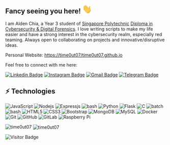 ## Fancy seeing you here! <img src="https://raw.githubusercontent.com/time0ut07/time0ut07/master/wave.gif" width="30">

I am Alden Chia, a Year 3 student of [Singapore Polytechnic](https://www.sp.edu.sg/) [Diploma in Cybersecurity & Digital Forensics](https://www.sp.edu.sg/soc/courses/full-time-diplomas/Cybersecurity-and-Digital-Forensics/overview). I love writing scripts to make my life easier and have a strong interest in the cybersecurity realm, especially red teaming. Always open to collaborating on projects and innovative/disruptive ideas. 

Personal Website: [https://time0ut07/time0ut07.github.io](https://time0ut07/time0ut07.github.io)

Feel free to connect with me here:

[![Linkedin Badge](https://img.shields.io/badge/-aldenchiayx-blue?style=flat-square&logo=Linkedin&logoColor=white&link=https://www.linkedin.com/in/alden-chia-yx/)](https://www.linkedin.com/in/alden-chia-yx/)
[![Instagram Badge](https://img.shields.io/badge/-alddeeen-purple?style=flat-square&logo=instagram&logoColor=white&link=https://instagram.com/alddeeen07/)](https://instagram.com/alddeeen07)
[![Gmail Badge](https://img.shields.io/badge/-aldenchia26@gmail.com-c14438?style=flat-square&logo=Gmail&logoColor=white&link=mailto:aldenchia26@gmail.com)](mailto:aldenchia26@gmail.com)
[![Telegram Badge](https://img.shields.io/badge/-ACYX_123-blue?style=flat-square&logo=Telegram&logoColor=white&link=https://t.me/ACYX_123)](https://t.me/ACYX_123)

## ⚡ Technologies

![JavaScript](https://img.shields.io/badge/-JavaScript-black?style=flat-square&logo=javascript)
![Nodejs](https://img.shields.io/badge/-Nodejs-black?style=flat-square&logo=Node.js)
![Expressjs](https://img.shields.io/badge/-Expressjs-black?style=flat-square&logo=express)
![bash](https://img.shields.io/badge/-bash-black?style=flat-square&logo=bash)
![Python](https://img.shields.io/badge/-Python-black?style=flat-square&logo=Python)
![Flask](https://img.shields.io/badge/-Flask-black?style=flat-square&logo=flask)
![C](https://img.shields.io/badge/-C-00599C?style=flat-square&logo=c)
![batch](https://img.shields.io/badge/-batch-black?style=flat-square&logo=batch)
![bash](https://img.shields.io/badge/-bash-black?style=flat-square&logo=bash)
![HTML5](https://img.shields.io/badge/-HTML5-E34F26?style=flat-square&logo=html5&logoColor=white)
![CSS3](https://img.shields.io/badge/-CSS3-1572B6?style=flat-square&logo=css3)
![Bootstrap](https://img.shields.io/badge/-Bootstrap-563D7C?style=flat-square&logo=bootstrap)
![MongoDB](https://img.shields.io/badge/-MongoDB-black?style=flat-square&logo=mongodb)
![MySQL](https://img.shields.io/badge/-MySQL-black?style=flat-square&logo=mysql)
![Docker](https://img.shields.io/badge/-Docker-black?style=flat-square&logo=docker)
![Git](https://img.shields.io/badge/-Git-black?style=flat-square&logo=git)
![GitHub](https://img.shields.io/badge/-GitHub-181717?style=flat-square&logo=github)
![GitLab](https://img.shields.io/badge/-GitLab-FCA121?style=flat-square&logo=gitlab)
![Raspberry Pi](https://img.shields.io/badge/-Raspberry%20Pi-C51A4A?style=flat-square&logo=Raspberry-Pi)

<p><img align="left" src="https://github-readme-stats.vercel.app/api/top-langs?username=time0ut07&show_icons=true&locale=en&layout=compact" alt="time0ut07" /></p>

<p>&nbsp;<img align="center" src="https://github-readme-stats.vercel.app/api?username=time0ut07&show_icons=true&locale=en" alt="time0ut07" /></p>

![Visitor Badge](https://visitor-badge.laobi.icu/badge?page_id=time0ut07)
